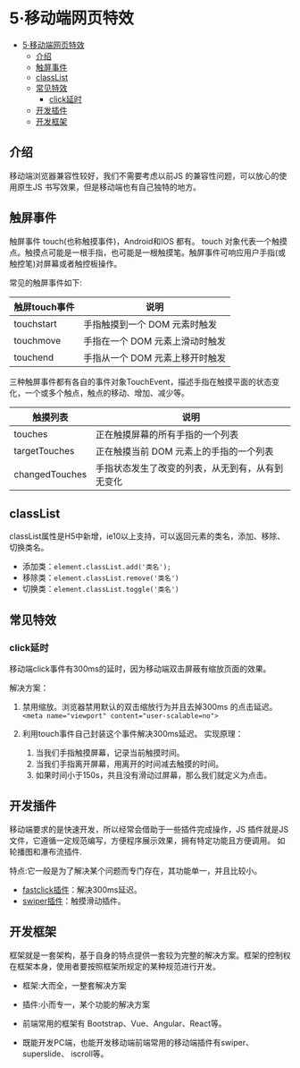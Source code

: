 # 5·移动端网页特效

<!-- TOC -->
* [5·移动端网页特效](#5移动端网页特效)
  * [介绍](#介绍)
  * [触屏事件](#触屏事件)
  * [classList](#classlist)
  * [常见特效](#常见特效)
    * [click延时](#click延时)
  * [开发插件](#开发插件)
  * [开发框架](#开发框架)
<!-- TOC -->

## 介绍
移动端浏览器兼容性较好，我们不需要考虑以前JS 的兼容性问题，可以放心的使用原生JS 书写效果，但是移动端也有自己独特的地方。

## 触屏事件
触屏事件 touch(也称触摸事件)，Android和IOS 都有。
touch 对象代表一个触摸点。触摸点可能是一根手指，也可能是一根触摸笔。触屏事件可响应用户手指(或触控笔)对屏幕或者触控板操作。

常见的触屏事件如下:

| 触屏touch事件  | 说明                 |
|------------|--------------------|
| touchstart | 手指触摸到一个 DOM 元素时触发  |
| touchmove  | 手指在一个 DOM 元素上滑动时触发 |
| touchend   | 手指从一个 DOM 元素上移开时触发 |

三种触屏事件都有各自的事件对象TouchEvent，描述手指在触摸平面的状态变化，一个或多个触点，触点的移动、增加、减少等。

| 触摸列表           | 说明                       |
|----------------|--------------------------|
| touches        | 正在触摸屏幕的所有手指的一个列表         |
| targetTouches  | 正在触摸当前 DOM 元素上的手指的一个列表   |
| changedTouches | 手指状态发生了改变的列表，从无到有，从有到无变化 |

## classList
classList属性是H5中新增，ie10以上支持，可以返回元素的类名，添加、移除、切换类名。

- 添加类：`element.classList.add('类名');`
- 移除类：`element.classList.remove('类名')`
- 切换类：`element.classList.toggle('类名')`

## 常见特效

### click延时
移动端click事件有300ms的延时，因为移动端双击屏蔽有缩放页面的效果。

解决方案：
1. 禁用缩放。浏览器禁用默认的双击缩放行为并且去掉300ms 的点击延迟。
`<meta name="viewport" content="user-scalable=no">`

2. 利用touch事件自己封装这个事件解决300ms延迟。
实现原理： 
   1. 当我们手指触摸屏幕，记录当前触摸时间。
   2. 当我们手指离开屏幕，用离开的时间减去触摸的时间。
   3. 如果时间小于150s，共且没有滑动过屏幕，那么我们就定义为点击。

## 开发插件
移动端要求的是快速开发，所以经常会借助于一些插件完成操作，JS 插件就是JS文件，它遵循一定规范编写，方便程序展示效果，拥有特定功能且方便调用。
如轮播图和瀑布流插件.

特点:它一般是为了解决某个问题而专门存在，其功能单一，并且比较小。

- [fastclick插件](https://github.com/ftlabs/fastclick)：解决300ms延迟。
- [swiper插件](https://www.swiper.com.cn/)：触摸滑动插件。

## 开发框架
框架就是一套架构，基于自身的特点提供一套较为完整的解决方案。框架的控制权在框架本身，使用者要按照框架所规定的某种规范进行开发。

- 框架:大而全，一整套解决方案
- 插件:小而专一，某个功能的解决方案

- 前端常用的框架有 Bootstrap、Vue、Angular、React等。
- 既能开发PC端，也能开发移动端前端常用的移动端插件有swiper、superslide、 iscroll等。


